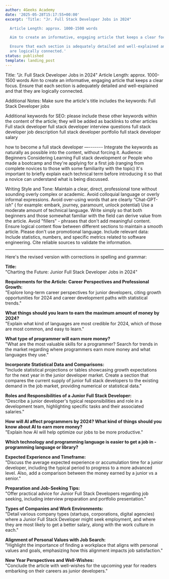 ```yaml
---
author: 4Geeks Academy
date: '2025-05-28T15:17:55+00:00'
excerpt: 'Title: "Jr. Full Stack Developer Jobs in 2024"

  Article Length: approx. 1000-1500 words

  Aim to create an informative, engaging article that keeps a clear focus.

  Ensure that each section is adequately detailed and well-explained and that they
  are logically connected.'
status: published
template: landing_post
---
```




Title: "Jr. Full Stack Developer Jobs in 2024"
Article Length: approx. 1000-1500 words
Aim to create an informative, engaging article that keeps a clear focus.
Ensure that each section is adequately detailed and well-explained and that they are logically connected.

Additional Notes:
Make sure the article's title includes the keywords: Full Stack Developer jobs

Additional keywords for SEO: please include these other keywords within the content of the article; they will be added as backlinks to other articles
Full stack developer
full stack developer interview questions
full stack developer job description
full stack developer portfolio
full stack developer salary

how to become a full stack developer
—-------
Integrate the keywords as naturally as possible into the content, without forcing it.
Audience: Beginners Considering Learning Full stack development or People who made a bootcamp and they're applying for a first job
(ranging from complete novices to those with some familiarity with the topic)
It's important to briefly explain each technical term before introducing it so that a novice can understand what is being discussed.

Writing Style and Tone:
Maintain a clear, direct, professional tone without sounding overly complex or academic.
Avoid colloquial language or overly informal expressions.
Avoid over-using words that are clearly “Chat-GPT-ish” ( for example: embark, journey, paramount, unlock potential)
Use a moderate amount of technical language. Write simply so that both beginners and those somewhat familiar with the field can derive value from the article.
Avoid "fillers" - phrases that don't add meaningful content.
Ensure logical content flow between different sections to maintain a smooth article.
Please don't use promotional language.
Include relevant data:
Include statistics, numbers, and specific metrics related to software engineering.
Cite reliable sources to validate the information.

---

Here's the revised version with corrections in spelling and grammar:

**Title:**  
"Charting the Future: Junior Full Stack Developer Jobs in 2024"

**Requirements for the Article: Career Perspectives and Professional Growth:**  
"Explore long-term career perspectives for junior developers, citing growth opportunities for 2024 and career development paths with statistical trends."

**What things should you learn to earn the maximum amount of money by 2024?**  
"Explain what kind of languages are most credible for 2024, which of those are most common, and easy to learn."

**What type of programmer will earn more money?**  
"What are the most valuable skills for a programmer? Search for trends in the market regarding where programmers earn more money and what languages they use."

**Incorporate Statistical Data and Comparisons:**  
"Include statistical projections or tables showcasing growth expectations for the next year in the junior developer market. Create a section that compares the current supply of junior full stack developers to the existing demand in the job market, providing numerical or statistical data."

**Roles and Responsibilities of a Junior Full Stack Developer:**  
"Describe a junior developer's typical responsibilities and role in a development team, highlighting specific tasks and their associated salaries."

**How will AI affect programmers by 2024? What kind of things should you know about AI to earn more money?**  
"Explain how AI will help optimize our jobs to be more productive."

**Which technology and programming language is easier to get a job in - programming language or library?**

**Expected Experience and Timeframe:**  
"Discuss the average expected experience or accumulation time for a junior developer, including the typical period to progress to a more advanced level. Also, add a comparison between the money earned by a junior vs a senior."

**Preparation and Job-Seeking Tips:**  
"Offer practical advice for Junior Full Stack Developers regarding job seeking, including interview preparation and portfolio presentation."

**Types of Companies and Work Environments:**  
"Detail various company types (startups, corporations, digital agencies) where a Junior Full Stack Developer might seek employment, and where they are most likely to get a better salary, along with the work culture in each."

**Alignment of Personal Values with Job Search:**  
"Highlight the importance of finding a workplace that aligns with personal values and goals, emphasizing how this alignment impacts job satisfaction."

**New Year Perspectives and Well-Wishes:**  
"Conclude the article with well-wishes for the upcoming year for readers embarking on their careers as junior developers."


